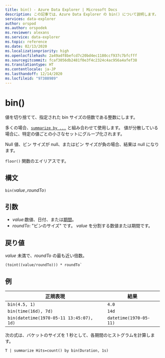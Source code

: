 ```yaml
---
title: bin() - Azure Data Explorer | Microsoft Docs
description: この記事では、Azure Data Explorer の bin() について説明します。
services: data-explorer
author: orspod
ms.author: orspodek
ms.reviewer: alexans
ms.service: data-explorer
ms.topic: reference
ms.date: 02/13/2020
ms.localizationpriority: high
ms.openlocfilehash: 2a49adf8befcd7c20bd4ec1180ccf937c7bfcfff
ms.sourcegitcommit: fcaf3056db2481f0e3f4c2324c4ac956a4afef38
ms.translationtype: HT
ms.contentlocale: ja-JP
ms.lasthandoff: 12/14/2020
ms.locfileid: "97388989"
---
```

# <a name="bin"></a>bin()

値を切り捨てて、指定された bin サイズの倍数である整数にします。 

多くの場合、[`summarize by ...`](./summarizeoperator.md) と組み合わせて使用します。
値が分散している場合に、特定の値ごとの小さなセットにグループ化されます。

Null 値、ビン サイズが null、またはビン サイズが負の場合、結果は null になります。 

`floor()` 関数のエイリアスです。

## <a name="syntax"></a>構文

`bin(`*value*`,`*roundTo*`)`

## <a name="arguments"></a>引数

* *value*:数値、日付、または[期間](scalar-data-types/timespan.md)。 
* *roundTo*: "ビンのサイズ" です。 *value* を分割する数値または期間です。 

## <a name="returns"></a>戻り値

*value* 未満で、*roundTo* の最も近い倍数。  
 
```kusto
(toint((value/roundTo))) * roundTo`
```

## <a name="examples"></a>例

正規表現 | 結果
---|---
`bin(4.5, 1)` | `4.0`
`bin(time(16d), 7d)` | `14d`
`bin(datetime(1970-05-11 13:45:07), 1d)`|  `datetime(1970-05-11)`


次の式は、バケットのサイズを 1 秒として、各期間のヒストグラムを計算します。

```kusto
T | summarize Hits=count() by bin(Duration, 1s)
```
